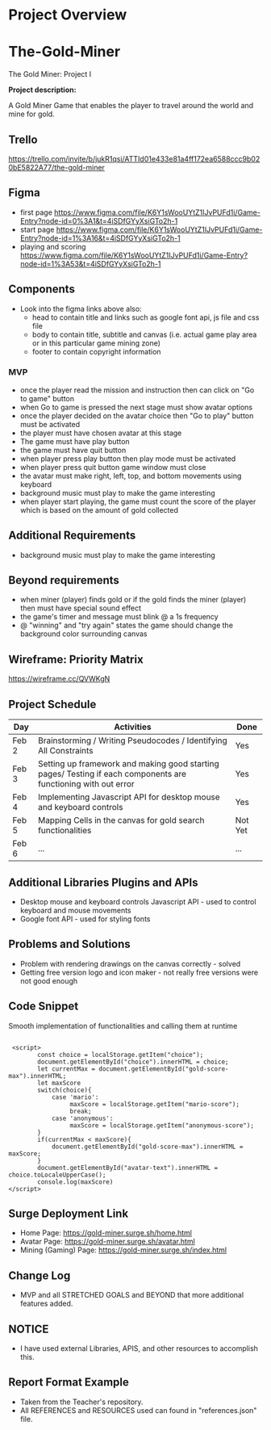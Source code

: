 
# Project Overview

# The-Gold-Miner
The Gold Miner: Project I

**Project description:** 

A Gold Miner Game that enables the player to travel around the world and mine for gold.

## Trello
   https://trello.com/invite/b/jukR1qsi/ATTId01e433e81a4ff172ea6588ccc9b020bE5822A77/the-gold-miner

## Figma

- first page https://www.figma.com/file/K6Y1sWooUYtZ1IJvPUFd1i/Game-Entry?node-id=0%3A1&t=4iSDfGYyXsiGTo2h-1
- start page https://www.figma.com/file/K6Y1sWooUYtZ1IJvPUFd1i/Game-Entry?node-id=1%3A16&t=4iSDfGYyXsiGTo2h-1
- playing and scoring https://www.figma.com/file/K6Y1sWooUYtZ1IJvPUFd1i/Game-Entry?node-id=1%3A53&t=4iSDfGYyXsiGTo2h-1

## Components

- Look into the figma links above also:
  - head to contain title and links such as google font api, js file and css file
  - body to contain title, subtitle and canvas (i.e. actual game play area or in this particular game mining zone) 
  - footer to contain copyright information 

### MVP

- once the player read the mission and instruction then can click on "Go to game" button
- when Go to game is pressed the next stage must show avatar options
- once the player decided on the avatar choice then "Go to play" button must be activated 
- the player must have chosen avatar at this stage
- The game must have play button 
- the game must have quit button
- when player press play button then play mode must be activated 
- when player press quit button game window must close
- the avatar must make right, left, top, and bottom movements using keyboard 
- background music must play to make the game interesting
- when player start playing, the game must count the score of the player which is based on the amount of gold collected

## Additional Requirements

- background music must play to make the game interesting

## Beyond requirements 

- when miner (player) finds gold or if the gold finds the miner (player) then must have special sound effect
- the game's timer and message must blink @ a 1s frequency  
- @ "winning" and "try again" states the game should change the background color surrounding canvas

## Wireframe: Priority Matrix
   
   https://wireframe.cc/QVWKgN


## Project Schedule

|  Day | Activities | Done
|---|---| ---|
|Feb 2| Brainstorming / Writing Pseudocodes / Identifying All Constraints | Yes
|Feb 3| Setting up framework and making good starting pages/ Testing if each components are functioning with out error | Yes
|Feb 4| Implementing Javascript API for desktop mouse and keyboard controls | Yes
|Feb 5| Mapping Cells in the canvas for gold search functionalities  | Not Yet
|Feb 6| ... | ...


## Additional Libraries Plugins and APIs

- Desktop mouse and keyboard controls Javascript API - used to control keyboard and mouse movements 
- Google font API - used for styling fonts 



## Problems and Solutions 

- Problem with rendering drawings on the canvas correctly - solved 
- Getting free version logo and icon maker - not really free versions were not good enough

## Code Snippet

Smooth implementation of functionalities and calling them at runtime


```

 <script>
        const choice = localStorage.getItem("choice");
        document.getElementById("choice").innerHTML = choice;
        let currentMax = document.getElementById("gold-score-max").innerHTML;
        let maxScore
        switch(choice){
            case 'mario':
                 maxScore = localStorage.getItem("mario-score");
                 break;
            case 'anonymous':
                 maxScore = localStorage.getItem("anonymous-score");
        }
        if(currentMax < maxScore){
            document.getElementById("gold-score-max").innerHTML = maxScore;
        }
        document.getElementById("avatar-text").innerHTML = choice.toLocaleUpperCase();
        console.log(maxScore)
</script>

```

## Surge Deployment Link

- Home Page: https://gold-miner.surge.sh/home.html
- Avatar Page: https://gold-miner.surge.sh/avatar.html
- Mining (Gaming) Page: https://gold-miner.surge.sh/index.html

## Change Log
- MVP and all STRETCHED GOALS and BEYOND that more additional features added. 

## NOTICE 
- I have used external Libraries, APIS, and other resources to accomplish this.

## Report Format Example
- Taken from the Teacher's repository. 
- All REFERENCES and RESOURCES used can found in "references.json" file.
